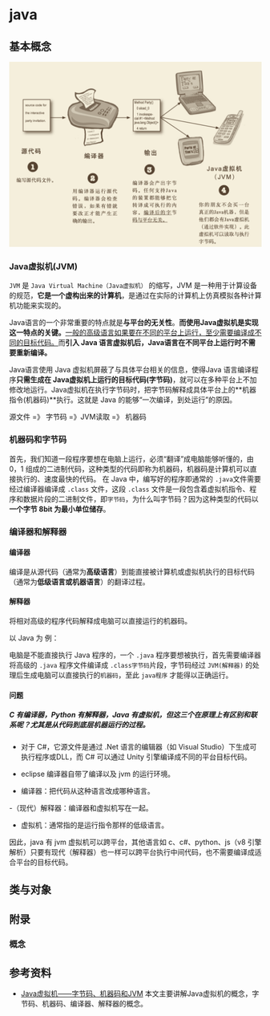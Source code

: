 # java

## 基本概念

![java 编译输出流程图](../.vuepress/public/images/java-compiler.png)

### Java虚拟机(JVM)

`JVM` 是 `Java Virtual Machine（Java虚拟机）` 的缩写，JVM 是一种用于计算设备的规范，**它是一个虚构出来的计算机**，是通过在实际的计算机上仿真模拟各种计算机功能来实现的。

Java语言的一个非常重要的特点就是**与平台的无关性**。**而使用Java虚拟机是实现这一特点的关键。**<u>一般的高级语言如果要在不同的平台上运行，至少需要编译成不同的目标代码。</u>而**引入 Java 语言虚拟机后，Java语言在不同平台上运行时不需要重新编译。**

Java语言使用 Java 虚拟机屏蔽了与具体平台相关的信息，使得Java 语言编译程序**只需生成在 Java虚拟机上运行的目标代码(字节码)**，就可以在多种平台上不加修改地运行。Java虚拟机在执行字节码时，把字节码解释成具体平台上的**机器指令(机器码)**执行。这就是 Java 的能够“一次编译，到处运行”的原因。

源文件 =》 字节码 =》JVM读取 =》 机器码

### 机器码和字节码

首先，我们知道一段程序要想在电脑上运行，必须“翻译”成电脑能够听懂的，由 0，1 组成的二进制代码，这种类型的代码即称为机器码，机器码是计算机可以直接执行的、速度最快的代码。
在 Java 中，编写好的程序即通常的 `.java`文件需要经过编译器编译成 `.class` 文件，这段 `.class` 文件是一段包含着虚拟机指令、程序和数据片段的二进制文件，即`字节码`，为什么叫字节码？因为这种类型的代码以**一个字节 8bit 为最小单位储存**。

### 编译器和解释器

#### 编译器

编译是从源代码（通常为**高级语言**）到能直接被计算机或虚拟机执行的目标代码（通常为**低级语言或机器语言**）的翻译过程。

#### 解释器

将相对高级的程序代码解释成电脑可以直接运行的机器码。

以 Java 为 例：

电脑是不能直接执行 Java 程序的，一个 `.java` 程序要想被执行，首先需要编译器将高级的 `.java` 程序文件编译成 `.class字节码`片段，字节码经过 `JVM(解释器)` 的处理后生成电脑可以直接执行的`机器码`，至此 `java程序` 才能得以正确运行。

#### 问题

##### C 有编译器，Python 有解释器，Java 有虚拟机，但这三个在原理上有区别和联系呢？尤其是从代码到底层机器运行的过程。

- 对于 C#，它源文件是通过 .Net 语言的编辑器（如 Visual Studio）下生成可执行程序或DLL，而 C# 可以通过 Unity 引擎编译成不同的平台目标代码。
- eclipse 编译器自带了编译以及 jvm 的运行环境。

- 编译器：把代码从这种语言改成哪种语言。

-（现代）解释器：编译器和虚拟机写在一起。

- 虚拟机：通常指的是运行指令那样的低级语言。

因此，java 有 jvm 虚拟机可以跨平台，其他语言如 c、c#、python、js（v8 引擎解析）只要有现代（解释器）也一样可以跨平台执行中间代码，也不需要编译成适合平台的目标代码。

## 类与对象


## 附录

### 概念


## 参考资料

- [Java虚拟机——字节码、机器码和JVM](https://zhuanlan.zhihu.com/p/44657693) 本文主要讲解Java虚拟机的概念，字节码、机器码、编译器、解释器的概念。